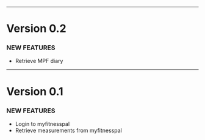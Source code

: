 -----------
Version 0.2
===========

### NEW FEATURES
* Retrieve MPF diary

-----------
Version 0.1
===========

### NEW FEATURES
* Login to myfitnesspal
* Retrieve measurements from myfitnesspal 
